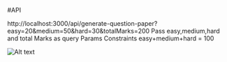 #API

http://localhost:3000/api/generate-question-paper?easy=20&medium=50&hard=30&totalMarks=200
Pass easy,medium,hard and total Marks as query Params
Constraints easy+medium+hard = 100

![Alt text](https://drive.google.com/file/d/1OMAK1CfovrV6rI3vTEbjd7ALFI37S5If/view)
